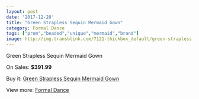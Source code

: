 ```yaml
---
layout: post
date: '2017-12-28'
title: "Green Strapless Sequin Mermaid Gown"
category: Formal Dance
tags: ["prom","beaded","unique","mermaid","brand"]
image: http://img.transblink.com/7121-thickbox_default/green-strapless-sequin-mermaid-gown.jpg
---
```

Green Strapless Sequin Mermaid Gown

On Sales: **$391.99**
<a href="https://www.transblink.com/en/formal-dance/2299-green-strapless-sequin-mermaid-gown.html"><amp-img layout="responsive" width="600" height="600" src="//img.transblink.com/7121-thickbox_default/green-strapless-sequin-mermaid-gown.jpg" alt="Green Strapless Sequin Mermaid Gown 0" /></a>
<a href="https://www.transblink.com/en/formal-dance/2299-green-strapless-sequin-mermaid-gown.html"><amp-img layout="responsive" width="600" height="600" src="//img.transblink.com/7124-thickbox_default/green-strapless-sequin-mermaid-gown.jpg" alt="Green Strapless Sequin Mermaid Gown 1" /></a>
<a href="https://www.transblink.com/en/formal-dance/2299-green-strapless-sequin-mermaid-gown.html"><amp-img layout="responsive" width="600" height="600" src="//img.transblink.com/7123-thickbox_default/green-strapless-sequin-mermaid-gown.jpg" alt="Green Strapless Sequin Mermaid Gown 2" /></a>
<a href="https://www.transblink.com/en/formal-dance/2299-green-strapless-sequin-mermaid-gown.html"><amp-img layout="responsive" width="600" height="600" src="//img.transblink.com/7122-thickbox_default/green-strapless-sequin-mermaid-gown.jpg" alt="Green Strapless Sequin Mermaid Gown 3" /></a>

Buy it: [Green Strapless Sequin Mermaid Gown](https://www.transblink.com/en/formal-dance/2299-green-strapless-sequin-mermaid-gown.html "Green Strapless Sequin Mermaid Gown")

View more: [Formal Dance](https://www.transblink.com/en/6-formal-dance "Formal Dance")